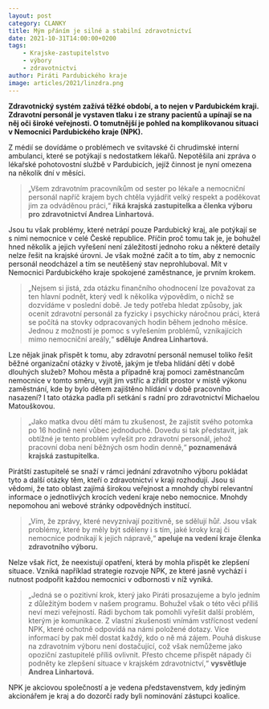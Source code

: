 ```yaml
---
layout: post
category: CLANKY
title: Mým přáním je silné a stabilní zdravotnictví
date: 2021-10-31T14:00:00+0200
tags: 
    - Krajske-zastupitelstvo
    - výbory
    - zdravotnictvi
author: Piráti Pardubického kraje
image: articles/2021/linzdra.png
---
```


**Zdravotnický systém zažívá těžké období, a to nejen v Pardubickém kraji. Zdravotní personál je vystaven tlaku i ze strany pacientů a upínají se na něj oči široké veřejnosti. O tomutnější je pohled na komplikovanou situaci v Nemocnici Pardubického kraje (NPK).**

Z médií se dovídáme o problémech ve svitavské či chrudimské interní ambulanci, které se
potýkají s nedostatkem lékařů. Nepotěšila ani zpráva o lékařské pohotovostní službě v
Pardubicích, jejíž činnost je nyní omezena na několik dní v měsíci.
>„Všem zdravotním pracovníkům od sester po lékaře a nemocniční personál napříč krajem bych chtěla vyjádřit velký respekt a poděkovat jim za odváděnou práci,“ **říká krajská zastupitelka a členka
výboru pro zdravotnictví Andrea Linhartová.**


Jsou tu však problémy, které netrápí pouze Pardubický kraj, ale potýkají se s nimi
nemocnice v celé České republice. Příčin proč tomu tak je, je bohužel hned několik a jejich vyřešení není záležitostí jednoho roku a některé detaily nelze řešit na krajské úrovni.
Je však možné začít a to tím, aby z nemocnic personál neodcházel a tím se neutěšený
stav neprohluboval. Mít v Nemocnici Pardubického kraje spokojené zaměstnance, je 
prvním krokem.


>„Nejsem si jistá, zda otázku finančního ohodnocení lze považovat za ten hlavní podnět,
který vedl k několika výpovědím, o nichž se dozvídáme v poslední době. Je tedy potřeba
hledat způsoby, jak ocenit zdravotní personál za fyzicky i psychicky náročnou práci, která se počítá na stovky odpracovaných hodin během jednoho měsíce. Jednou z možností je pomoc s vyřešením problémů, vznikajících mimo nemocniční areály,“ **sděluje Andrea Linhartová.**


Lze nějak jinak přispět k tomu, aby zdravotní personál nemusel toliko řešit běžné
organizační otázky v životě, jakým je třeba hlídání dětí v době dlouhých služeb? Mohou
města a případně kraj pomoci zaměstnancům nemocnice v tomto směru, vyjít jim vstříc a
zřídit prostor v místě výkonu zaměstnání, kde by bylo dětem zajištěno hlídání v době
pracovního nasazení? I tato otázka padla při setkání s radní pro zdravotnictví Michaelou
Matouškovou. 

>„Jako matka dvou dětí mám tu zkušenost, že zajistit svého potomka po 16
hodině není vůbec jednoduché. Dovedu si tak představit, jak obtížné je tento problém
vyřešit pro zdravotní personál, jehož pracovní doba není běžných osm hodin denně,“
**poznamenává krajská zastupitelka.**


Pirátští zastupitelé se snaží v rámci jednání zdravotního výboru pokládat tyto a další
otázky těm, kteří o zdravotnictví v kraji rozhodují. Jsou si vědomi, že tato oblast zajímá
širokou veřejnost a mnohdy chybí relevantní informace o jednotlivých krocích vedení kraje
nebo nemocnice. Mnohdy nepomohou ani webové stránky odpovědných institucí.
>„Vím, že zprávy, které nevyznívají pozitivně, se sdělují hůř. Jsou však problémy, které by měly být
sděleny i s tím, jaké kroky kraj či nemocnice podnikají k jejich nápravě,“ **apeluje na vedení kraje členka zdravotního výboru.**

Nelze však říct, že neexistují opatření, která by mohla přispět ke zlepšení situace. Vzniká například strategie rozvoje NPK, ze které jasně vychází i nutnost podpořit každou nemocnici v odbornosti v níž vyniká. 
>„Jedná se o pozitivní krok, který jako Piráti prosazujeme a bylo jedním z důležitým bodem v našem programu. Bohužel však o této věci příliš neví mezi veřejností. Rádi bychom tak pomohli vyřešit další problém, kterým je komunikace.  Z vlastní zkušenosti vnímám vstřícnost vedení NPK, které ochotně odpovídá na námi položené dotazy.
Více informací by pak měl dostat každý, kdo o ně má zájem. Pouhá diskuse na zdravotním výboru není dostačující, což však nemůžeme jako opoziční zastupitelé příliš ovlivnit. Přesto chceme přispět nápady či podněty ke zlepšení situace v krajském zdravotnictví,“ **vysvětluje Andrea Linhartová.** 

NPK je akciovou společností a je vedena představenstvem, kdy jediným akcionářem je kraj a do dozorčí rady byli nominování zástupci koalice.
